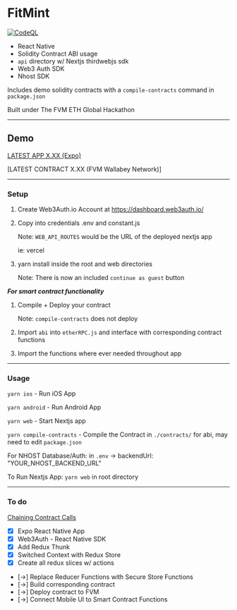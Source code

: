 # FitMint

[![CodeQL](https://github.com/jongan69/FitMint/actions/workflows/codeql-analysis.yml/badge.svg)](https://github.com/jongan69/FitMint/actions/workflows/codeql-analysis.yml)

- React Native
- Solidity Contract ABI usage
- `api` directory w/ Nextjs thirdwebjs sdk
- Web3 Auth SDK
- Nhost SDK

Includes demo solidity contracts with a `compile-contracts` command in `package.json`

Built under The FVM ETH Global Hackathon

------

## Demo

[LATEST APP X.XX (Expo)](https://expo.dev/@jongan69/)

[LATEST CONTRACT X.XX (FVM Wallabey Network)]

------

### Setup

1. Create Web3Auth.io Account at <https://dashboard.web3auth.io/>
2. Copy into credentials .env and constant.js

   Note: `WEB_API_ROUTES` would be the URL of the deployed nextjs app

   ie: vercel

3. yarn install inside the root and web directories

   Note: There is now an included `continue as guest` button

***For smart contract functionality***

1. Compile + Deploy your contract

   Note: `compile-contracts` does not deploy

2. Import `abi` into `etherRPC.js` and interface with corresponding contract functions
3. Import the functions where ever needed throughout app

------

### Usage

`yarn ios` - Run iOS App

`yarn android` - Run Android App

`yarn web` - Start Nextjs app

`yarn compile-contracts` - Compile the Contract in `./contracts/` for abi, may need to edit `package.json`

For NHOST Database/Auth:
in `.env` -> backendUrl: "YOUR_NHOST_BACKEND_URL"

To Run Nextjs App:
  `yarn web` in root directory

------

### To do

[Chaining Contract Calls](https://blog.chain.link/smart-contract-call-another-smart-contract/)

- [x] Expo React Native App
- [x] Web3Auth - React Native SDK
- [x] Add Redux Thunk
- [x] Switched Context with Redux Store
- [x] Create all redux slices w/ actions
- [->] Replace Reducer Functions with Secure Store Functions
- [->] Build corresponding contract
- [->] Deploy contract to FVM
- [->] Connect Mobile UI to Smart Contract Functions
